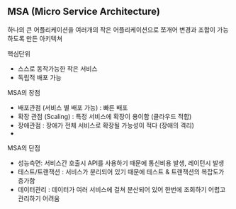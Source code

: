 ## MSA (Micro Service Architecture)

하나의 큰 어플리케이션을 여러개의 작은 어플리케이션으로 쪼개어 변경과 조합이 가능하도록 만든 아키텍쳐 

핵심단위

- 스스로 동작가능한 작은 서비스
- 독립적 배포 가능

MSA의 장점

- 배포관점 (서비스 별 배포 가능) : 빠른 배포
- 확장 관점 (Scaling) : 특정 서비스에 확장이 용이함 (클라우드 적합)
- 장애관점 : 장애가 전체 서비스로 확장될 가능성이 적다 (장애의 격리)
- 

MSA의 단점

- 성능측면: 서비스간 호출시 API를 사용하기 때문에 통신비용 발생, 레이턴시 발생
- 테스트/트랜잭션 : 서비스가 분리되어 있기 때문에 테스트 & 트랜잭션의 복잡도가 증가함
- 데이터관리 : 데이터가 여러 서비스에 걸쳐 분산되어 있어 한번에 조회하기 어렵고 관리하기 어려움

